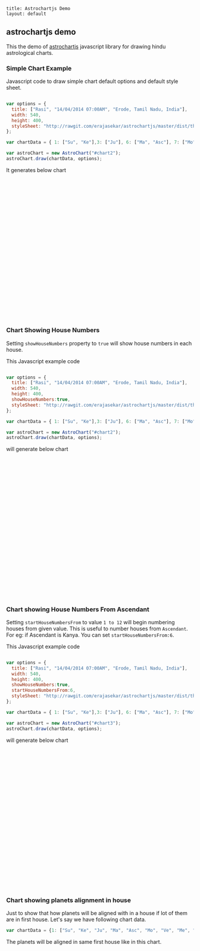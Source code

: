 ```
title: Astrochartjs Demo
layout: default
```

astrochartjs demo
------------------

This the demo of [astrochartjs](https://github.com/erajasekar/astrochartjs) javascript library for drawing hindu astrological charts.

### Simple Chart Example

Javascript code to draw simple chart default options and default style sheet.

```javascript

var options = {
  title: ["Rasi", "14/04/2014 07:00AM", "Erode, Tamil Nadu, India"],
  width: 540,
  height: 400,
  styleSheet: "http://rawgit.com/erajasekar/astrochartjs/master/dist/themes/default.css"
};

var chartData = { 1: ["Su", "Ke"],3: ["Ju"], 6: ["Ma", "Asc"], 7: ["Mo", "Sa", "Ra"], 11: ["Ve"], 12: ["Me"]};

var astroChart = new AstroChart("#chart2");
astroChart.draw(chartData, options);

```

It generates below chart

<svg id="chart1" width="540" height="400"/>

### Chart Showing House Numbers

Setting `showHouseNumbers` property to `true` will show house numbers in each house.
 
This Javascript example code 

```javascript

var options = {
  title: ["Rasi", "14/04/2014 07:00AM", "Erode, Tamil Nadu, India"],
  width: 540,
  height: 400,
  showHouseNumbers:true,
  styleSheet: "http://rawgit.com/erajasekar/astrochartjs/master/dist/themes/default.css"
};

var chartData = { 1: ["Su", "Ke"],3: ["Ju"], 6: ["Ma", "Asc"], 7: ["Mo", "Sa", "Ra"], 11: ["Ve"], 12: ["Me"]};

var astroChart = new AstroChart("#chart2");
astroChart.draw(chartData, options);

```
will generate below chart

<svg id="chart2" width="540" height="400"/>

### Chart showing House Numbers From Ascendant

Setting `startHouseNumbersFrom` to value `1 to 12` will begin numbering houses from  given value. This is useful
to number houses from `Ascendant`. For eg: if Ascendant is Kanya. You can set ```startHouseNumbersFrom:6```.

This Javascript example code 

```javascript

var options = {
  title: ["Rasi", "14/04/2014 07:00AM", "Erode, Tamil Nadu, India"],
  width: 540,
  height: 400,
  showHouseNumbers:true,
  startHouseNumbersFrom:6,
  styleSheet: "http://rawgit.com/erajasekar/astrochartjs/master/dist/themes/default.css"
};

var chartData = { 1: ["Su", "Ke"],3: ["Ju"], 6: ["Ma", "Asc"], 7: ["Mo", "Sa", "Ra"], 11: ["Ve"], 12: ["Me"]};

var astroChart = new AstroChart("#chart3");
astroChart.draw(chartData, options);

```
will generate below chart

<svg id="chart3" width="540" height="400"/>

### Chart showing planets alignment in house

Just to show that how planets will be aligned with in a house if lot of them are in first house. Let's say we have following chart data.

```javascript
var chartData = {1: ["Su", "Ke", "Ju", "Ma", "Asc", "Mo", "Ve", "Me", "Sa"]};

```
The planets will be aligned in same first house like in this chart.

<svg id="chart4" width="600" height="400"/>